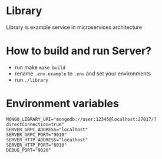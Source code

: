 # Library
Library is example service in microservices architecture

# How to build and run Server?
- run make `make build`
- rename `.env.example` to `.env` and set your environments
- run `./library`

# Environment variables

```shell
MONGO_LIBRARY_URI="mongodb://user:12345@localhost:27017/?directConnection=true"
SERVER_GRPC_ADDRESS="localhost"
SERVER_GRPC_PORT="9010"
SERVER_HTTP_ADDRESS="localhost"
SERVER_HTTP_PORT="8010"
DEBUG_PORT="9020"
```